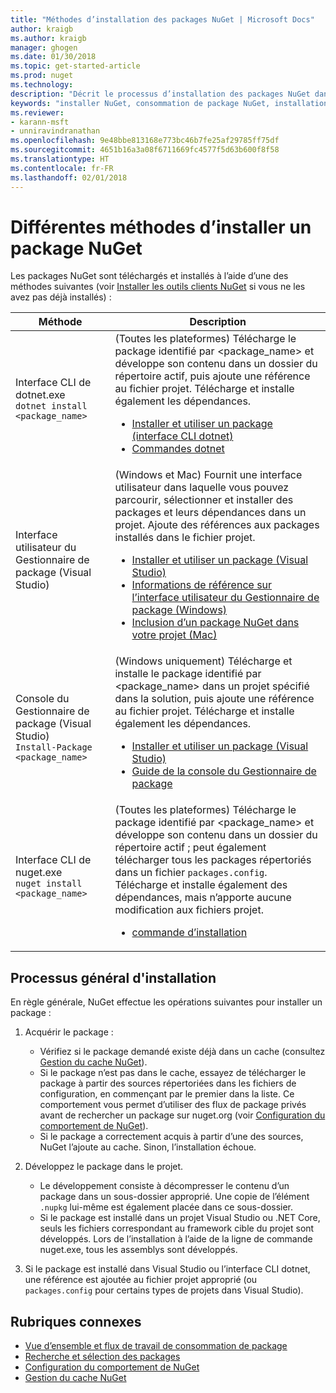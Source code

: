 ```yaml
---
title: "Méthodes d’installation des packages NuGet | Microsoft Docs"
author: kraigb
ms.author: kraigb
manager: ghogen
ms.date: 01/30/2018
ms.topic: get-started-article
ms.prod: nuget
ms.technology: 
description: "Décrit le processus d’installation des packages NuGet dans un projet, y compris les opérations sur le disque et dans les fichiers projet applicables."
keywords: "installer NuGet, consommation de package NuGet, installation de packages NuGet, références de package NuGet"
ms.reviewer:
- karann-msft
- unniravindranathan
ms.openlocfilehash: 9e48bbe813168e773bc46b7fe25af29785ff75df
ms.sourcegitcommit: 4651b16a3a08f6711669fc4577f5d63b600f8f58
ms.translationtype: HT
ms.contentlocale: fr-FR
ms.lasthandoff: 02/01/2018
---
```

# <a name="different-ways-to-install-a-nuget-package"></a>Différentes méthodes d’installer un package NuGet

Les packages NuGet sont téléchargés et installés à l’aide d’une des méthodes suivantes (voir [Installer les outils clients NuGet](../install-nuget-client-tools.md) si vous ne les avez pas déjà installés) :

| Méthode | Description |
| --- | --- |
| Interface CLI de dotnet.exe<br/>`dotnet install <package_name>` | (Toutes les plateformes) Télécharge le package identifié par \<package_name\> et développe son contenu dans un dossier du répertoire actif, puis ajoute une référence au fichier projet. Télécharge et installe également les dépendances.<ul><li>[Installer et utiliser un package (interface CLI dotnet)](../quickstart/install-and-use-a-package-using-the-dotnet-cli.md)</li><li>[Commandes dotnet](../tools/dotnet-commands.md)</li></ul> |
| Interface utilisateur du Gestionnaire de package (Visual Studio) | (Windows et Mac) Fournit une interface utilisateur dans laquelle vous pouvez parcourir, sélectionner et installer des packages et leurs dépendances dans un projet. Ajoute des références aux packages installés dans le fichier projet.<ul><li>[Installer et utiliser un package (Visual Studio)](../quickstart/install-and-use-a-package-in-visual-studio.md)</li><li>[Informations de référence sur l’interface utilisateur du Gestionnaire de package (Windows)](../tools/package-manager-ui.md)</li><li>[Inclusion d’un package NuGet dans votre projet (Mac)](/visualstudio/mac/nuget-walkthrough)</li></ul> |
| Console du Gestionnaire de package (Visual Studio)<br/>`Install-Package <package_name>` | (Windows uniquement) Télécharge et installe le package identifié par \<package_name\> dans un projet spécifié dans la solution, puis ajoute une référence au fichier projet. Télécharge et installe également les dépendances.<ul><li>[Installer et utiliser un package (Visual Studio)](../quickstart/install-and-use-a-package-in-visual-studio.md)</li><li>[Guide de la console du Gestionnaire de package](../tools/package-manager-console.md)</li></ul> |
| Interface CLI de nuget.exe<br/>`nuget install <package_name>` | (Toutes les plateformes) Télécharge le package identifié par \<package_name\> et développe son contenu dans un dossier du répertoire actif ; peut également télécharger tous les packages répertoriés dans un fichier `packages.config`. Télécharge et installe également des dépendances, mais n’apporte aucune modification aux fichiers projet.<ul><li>[commande d’installation](../tools/cli-ref-install.md)</li></ul> |

## <a name="general-install-process"></a>Processus général d'installation

En règle générale, NuGet effectue les opérations suivantes pour installer un package :

1. Acquérir le package :
    - Vérifiez si le package demandé existe déjà dans un cache (consultez [Gestion du cache NuGet](managing-the-nuget-cache.md)).
    - Si le package n’est pas dans le cache, essayez de télécharger le package à partir des sources répertoriées dans les fichiers de configuration, en commençant par le premier dans la liste. Ce comportement vous permet d’utiliser des flux de package privés avant de rechercher un package sur nuget.org (voir [Configuration du comportement de NuGet](configuring-nuget-behavior.md)).
    - Si le package a correctement acquis à partir d’une des sources, NuGet l’ajoute au cache. Sinon, l’installation échoue.

1. Développez le package dans le projet.
    - Le développement consiste à décompresser le contenu d’un package dans un sous-dossier approprié. Une copie de l’élément `.nupkg` lui-même est également placée dans ce sous-dossier.
    - Si le package est installé dans un projet Visual Studio ou .NET Core, seuls les fichiers correspondant au framework cible du projet sont développés. Lors de l’installation à l’aide de la ligne de commande nuget.exe, tous les assemblys sont développés.

1. Si le package est installé dans Visual Studio ou l’interface CLI dotnet, une référence est ajoutée au fichier projet approprié (ou `packages.config` pour certains types de projets dans Visual Studio).

## <a name="related-topics"></a>Rubriques connexes

- [Vue d’ensemble et flux de travail de consommation de package](../consume-packages/overview-and-workflow.md)
- [Recherche et sélection des packages](../consume-packages/finding-and-choosing-packages.md)
- [Configuration du comportement de NuGet](../consume-packages/configuring-nuget-behavior.md)
- [Gestion du cache NuGet](managing-the-nuget-cache.md)
